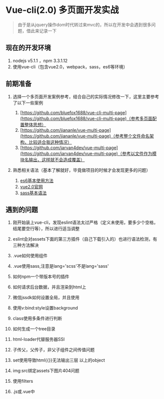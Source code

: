 # Vue-cli(2.0) 多页面开发实战

> 由于是从jquery操作dom时代转过来mvc的，所以在开发中会遇到很多问题，借此来记录一下

## 现在的开发环境  ##

1. nodejs v5.1.1 ，npm 3.3.1.12
2. 使用vue-cli（包含vue2.0，webpack，sass，es6等环境）

## 前期准备 ##

1. 选择一个多页面开发案例参考，结合自己的实际情况修改一下，这里主要参考了以下一些案例
	1. [https://github.com/bluefox1688/vue-cli-multi-page](https://github.com/bluefox1688/vue-cli-multi-page)（参考多页面配置整体思想）
	2. [https://github.com/jiananle/vue-multi-page](https://github.com/jiananle/vue-multi-page)（参考整个文件命名架构，比较适合我这种情况）
	3. [https://github.com/jarvan4dev/vue-multi-page](https://github.com/jarvan4dev/vue-multi-page)（参考以文件作为模块名输出，这样就不会造成覆盖）
	
2. 熟悉相关语法（基本了解就好，毕竟做项目的时候才会发现更多的问题）
	1. [es6基本使用方法](http://es6.ruanyifeng.com/)
	2. [vue2.0官网](https://cn.vuejs.org/v2/guide/)
	3. [sass基本语法](http://www.w3cplus.com/sassguide/)

## 遇到的问题 ##

1. 刚开始装上vue-cli，发现eslint语法太过严格（定义未使用，要多少个空格，结尾要空行等），所以进行适当调整

2.  eslint会对assets下面的第三方插件（自己下载引入的）也进行语法检测，有三种方法解决

3.	.vue如何使用组件

4. .vue使用sass,注意是lang='scss'不是lang='sass'

5. 如何npm一个带版本号的插件

6. 如何请求后台数据，并且渲染到html上

7. 微信jssdk如何设置全局，并且使用

8. 使用v:bind:style设置background

9. class使用多条件进行判断

10. 如何生成一个tree目录

11. html-loader代替服务器SSI

12. 子传父，父传子，非父子组件之间传值问题

13. set使用导致html{{}}无法输出三层 以上的object

14. img:src绑定assets下图片404问题

15. 使用filters

16.	.js或.vue中<script>使用import（或require）文件引入.scss文件没有自动添加浏览器前缀问题，npm run dev 和npm run build 编译后浏览器前缀解析（丢失部分）不一样问题

> 更多详情看note文件下